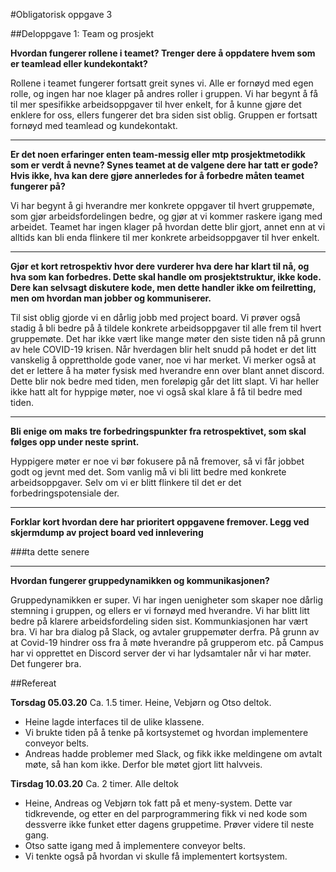 #Obligatorisk oppgave 3

##Deloppgave 1: Team og prosjekt

**Hvordan fungerer rollene i teamet? Trenger dere å oppdatere hvem som er teamlead eller kundekontakt?**

Rollene i teamet fungerer fortsatt greit synes vi. Alle er fornøyd med egen rolle, og ingen har noe klager på andres roller i gruppen. Vi har begynt å få til mer spesifikke arbeidsoppgaver til hver enkelt, for å kunne gjøre det enklere for oss, ellers fungerer det bra siden sist oblig. Gruppen er fortsatt fornøyd med teamlead og kundekontakt. 

---
**Er det noen erfaringer enten team-messig eller mtp prosjektmetodikk som er verdt å nevne? Synes teamet at de valgene dere har tatt er gode? Hvis ikke, hva kan dere gjøre annerledes for å forbedre måten teamet fungerer på?**
  
Vi har begynt å gi hverandre mer konkrete oppgaver til hvert gruppemøte, som gjør arbeidsfordelingen bedre, og gjør at vi kommer raskere igang med arbeidet. Teamet har ingen klager på hvordan dette blir gjort, annet enn at vi alltids kan bli enda flinkere til mer konkrete arbeidsoppgaver til hver enkelt.

---
**Gjør et kort retrospektiv hvor dere vurderer hva dere har klart til nå, og hva som kan forbedres. Dette skal handle om prosjektstruktur, ikke kode. Dere kan selvsagt diskutere kode, men dette handler ikke om feilretting, men om hvordan man jobber og kommuniserer.**

Til sist oblig gjorde vi en dårlig jobb med project board. Vi prøver også stadig å bli bedre på å tildele konkrete arbeidsoppgaver til alle frem til hvert gruppemøte. Det har ikke vært like mange møter den siste tiden nå på grunn av hele COVID-19 krisen. Når hverdagen blir helt snudd på hodet er det litt vanskelig å opprettholde gode vaner, noe vi har merket. Vi merker også at det er lettere å ha møter fysisk med hverandre enn over blant annet discord. Dette blir nok bedre med tiden, men foreløpig går det litt slapt. Vi har heller ikke hatt alt for hyppige møter, noe vi også skal klare å få til bedre med tiden. 

---
**Bli enige om maks tre forbedringspunkter fra retrospektivet, som skal følges opp under neste sprint.**

Hyppigere møter er noe vi bør fokusere på nå fremover, så vi får jobbet godt og jevnt med det. Som vanlig må vi bli litt bedre med konkrete arbeidsoppgaver. Selv om vi er blitt flinkere til det er det forbedringspotensiale der. 

---
**Forklar kort hvordan dere har prioritert oppgavene fremover. Legg ved skjermdump av project board ved innlevering**

###ta dette senere

---
**Hvordan fungerer gruppedynamikken og kommunikasjonen?**

Gruppedynamikken er super. Vi har ingen uenigheter som skaper noe dårlig stemning i gruppen, og ellers er vi fornøyd med hverandre. Vi har blitt litt bedre på klarere arbeidsfordeling siden sist. Kommunkiasjonen har vært bra. Vi har bra dialog på Slack, og avtaler gruppemøter derfra. På grunn av at Covid-19 hindrer oss fra å møte hverandre på grupperom etc. på Campus har vi opprettet en Discord server der vi har lydsamtaler når vi har møter. Det fungerer bra. 

 


##Refereat

**Torsdag 05.03.20** Ca. 1.5 timer. Heine, Vebjørn og Otso deltok.

-   Heine lagde interfaces til de ulike klassene.
-   Vi brukte tiden på å tenke på kortsystemet og hvordan implementere conveyor belts.
-   Andreas hadde problemer med Slack, og fikk ikke meldingene om avtalt møte, så han kom ikke. Derfor ble møtet gjort litt halvveis.


**Tirsdag 10.03.20** Ca. 2 timer. Alle deltok

-   Heine, Andreas og Vebjørn tok fatt på et meny-system. Dette var tidkrevende, og etter en del parprogrammering fikk vi ned kode som dessverre ikke funket etter dagens gruppetime. Prøver videre til neste gang. 
-   Otso satte igang med å implementere conveyor belts.
-   Vi tenkte også på hvordan vi skulle få implementert kortsystem. 

